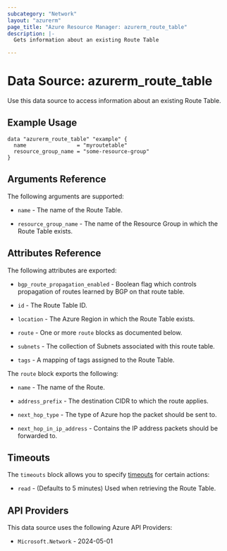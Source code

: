 ```yaml
---
subcategory: "Network"
layout: "azurerm"
page_title: "Azure Resource Manager: azurerm_route_table"
description: |-
  Gets information about an existing Route Table

---
```


# Data Source: azurerm_route_table

Use this data source to access information about an existing Route Table.

## Example Usage

```hcl
data "azurerm_route_table" "example" {
  name                = "myroutetable"
  resource_group_name = "some-resource-group"
}
```

## Arguments Reference

The following arguments are supported:

* `name` - The name of the Route Table.

* `resource_group_name` - The name of the Resource Group in which the Route Table exists.

## Attributes Reference

The following attributes are exported:

* `bgp_route_propagation_enabled` - Boolean flag which controls propagation of routes learned by BGP on that route table.

* `id` - The Route Table ID.

* `location` - The Azure Region in which the Route Table exists.

* `route` - One or more `route` blocks as documented below.

* `subnets` - The collection of Subnets associated with this route table.

* `tags` - A mapping of tags assigned to the Route Table.

The `route` block exports the following:

* `name` - The name of the Route.

* `address_prefix` - The destination CIDR to which the route applies.

* `next_hop_type` - The type of Azure hop the packet should be sent to.

* `next_hop_in_ip_address` - Contains the IP address packets should be forwarded to.

## Timeouts

The `timeouts` block allows you to specify [timeouts](https://developer.hashicorp.com/terraform/language/resources/configure#define-operation-timeouts) for certain actions:

* `read` - (Defaults to 5 minutes) Used when retrieving the Route Table.

## API Providers
<!-- This section is generated, changes will be overwritten -->
This data source uses the following Azure API Providers:

* `Microsoft.Network` - 2024-05-01
